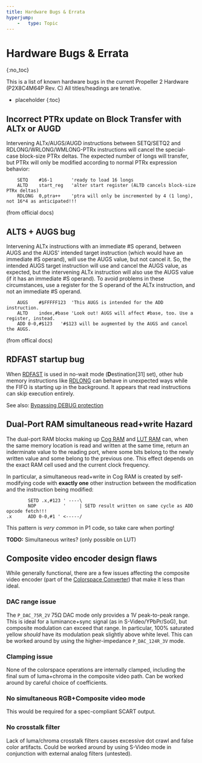 ```yaml
---
title: Hardware Bugs & Errata
hyperjump:
    -   type: Topic
---
```


# Hardware Bugs & Errata
{:no_toc}

This is a list of known hardware bugs in the current Propeller 2 Hardware (P2X8C4M64P Rev. C)
All titles/headings are tenative.

- placeholder
{:toc}

## Incorrect PTRx update on Block Transfer with ALTx or AUGD

Intervening ALTx/AUGS/AUGD instructions between SETQ/SETQ2 and RDLONG/WRLONG/WMLONG-PTRx instructions will cancel the special-case block-size PTRx deltas. The expected number of longs will transfer, but PTRx will only be modified according to normal PTRx expression behavior:

~~~
	SETQ	#16-1		'ready to load 16 longs
	ALTD	start_reg	'alter start register (ALTD cancels block-size PTRx deltas)
	RDLONG	0,ptra++	'ptra will only be incremented by 4 (1 long), not 16*4 as anticipated!!!
~~~

(from official docs)

## ALTS + AUGS bug

Intervening ALTx instructions with an immediate #S operand, between AUGS and the AUGS' intended target instruction (which would have an immediate #S operand), will use the AUGS value, but not cancel it. So, the intended AUGS target instruction will use and cancel the AUGS value, as expected, but the intervening ALTx instruction will also use the AUGS value (if it has an immediate #S operand). To avoid problems in these circumstances, use a register for the S operand of the ALTx instruction, and not an immediate #S operand.

~~~
	AUGS	#$FFFFF123	'This AUGS is intended for the ADD instruction.
	ALTD	index,#base	'Look out! AUGS will affect #base, too. Use a register, instead.
	ADD	0-0,#$123	'#$123 will be augmented by the AUGS and cancel the AUGS.
~~~

(from offical docs)

## RDFAST startup bug

When [RDFAST](fifo.html#rdfast) is used in no-wait mode (**D**estination[31] set), other hub memory instructions like [RDLONG](hubmem.html#rdlong) can behave in unexpected ways while the FIFO is starting up in the background. It appears that read instructions can skip execution entirely.

See also: [Bypassing DEBUG protection](https://forums.parallax.com/discussion/175960/yes-a-silicon-bug-bypassing-debug-protection)

## Dual-Port RAM simultaneous read+write Hazard

The dual-port RAM blocks making up [Cog RAM](cog.md) and [LUT RAM](lutmem.md) can, when the same memory location is read and written at the same time, return an inderminate value to the reading port, where some bits belong to the newly written value and some belong to the previous one.
This effect depends on the exact RAM cell used and the current clock frequency.

In particular, a simultaneous read+write in Cog RAM is created by self-modifying code with **exactly one** other instruction between the modification and the instruction being modified:

~~~
        SETD .x,#123 ' ----\
        NOP          '     | SETD result written on same cycle as ADD opcode fetch!!!
.x      ADD 0-0,#1 ' <-----/
~~~

This pattern is _very common_ in P1 code, so take care when porting!


**TODO:** Simultaneous writes? (only possible on LUT)

## Composite video encoder design flaws

While generally functional, there are a few issues affecting the composite video encoder (part of the [Colorspace Converter](colorspace.html)) that make it less than ideal.

### DAC range issue

The `P_DAC_75R_2V` 75Ω DAC mode only provides a 1V peak-to-peak range. This is ideal for a luminance+sync signal (as in S-Video/YPbPr/SoG), but composite modulation can exceed that range. In particular, 100% saturated yellow _should_ have its modulation peak slightly above white level.
This can be worked around by using the higher-impedance `P_DAC_124R_3V` mode.

### Clamping issue

None of the colorspace operations are internally clamped, including the final sum of luma+chroma in the composite video path.
Can be worked around by careful choice of coefficients.

### No simultaneous RGB+Composite video mode

This would be required for a spec-compliant SCART output.

### No crosstalk filter

Lack of luma/chroma crosstalk filters causes excessive dot crawl and false color artifacts.
Could be worked around by using S-Video mode in conjunction with external analog filters (untested).

